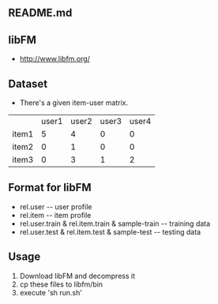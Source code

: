 README.md
----

libFM
----
+ http://www.libfm.org/


Dataset
----
+ There's a given item-user matrix.

<table>
    <tr>
        <td></td>
        <td>user1</td>
        <td>user2</td>
        <td>user3</td>
        <td>user4</td>
    </tr>
    <tr>
        <td>item1</td>
        <td>5</td>
        <td>4</td>
        <td>0</td>
        <td>0</td>
    </tr>
    <tr>
        <td>item2</td>
        <td>0</td>
        <td>1</td>
        <td>0</td>
        <td>0</td>
    </tr>
    <tr>
        <td>item3</td>
        <td>0</td>
        <td>3</td>
        <td>1</td>
        <td>2</td>
    </tr>
</table>

Format for libFM
----
+ rel.user -- user profile
+ rel.item -- item profile
+ rel.user.train & rel.item.train & sample-train -- training data
+ rel.user.test & rel.item.test & sample-test -- testing data

Usage
----
  1. Download libFM and decompress it
  2. cp these files to libfm/bin
  3. execute 'sh run.sh'


